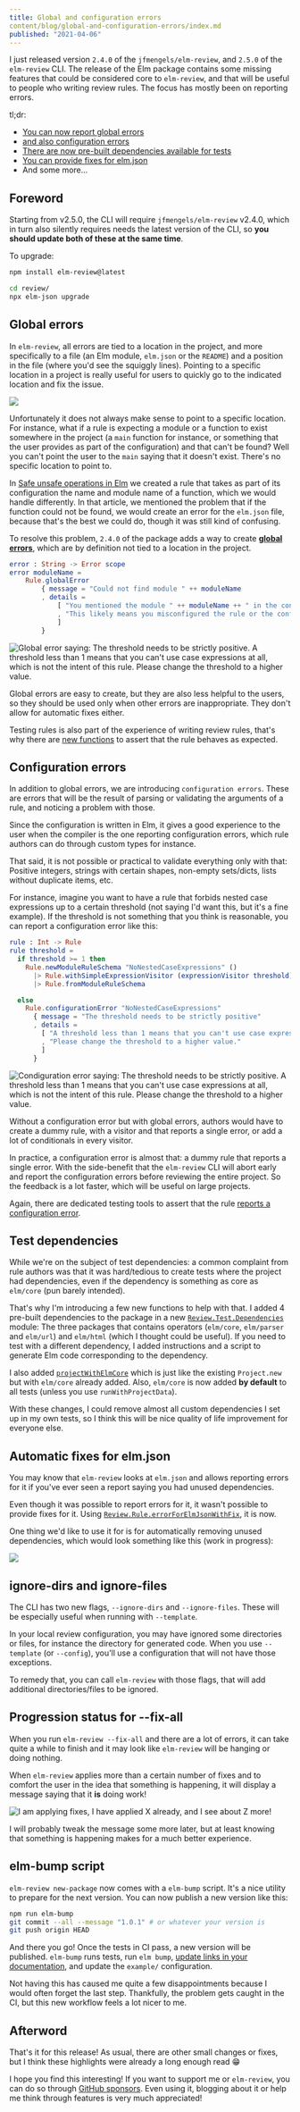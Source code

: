 ```yaml
---
title: Global and configuration errors
content/blog/global-and-configuration-errors/index.md
published: "2021-04-06"
---
```


I just released version `2.4.0` of the `jfmengels/elm-review`, and `2.5.0` of the `elm-review` CLI. The release of the Elm package contains some missing features that could be considered core to `elm-review`, and that will be useful to people who writing review rules. The focus has mostly been on reporting errors.

tl;dr:
- [You can now report global errors](#global-errors)
- [and also configuration errors](#configuration-errors)
- [There are now pre-built dependencies available for tests](#test-dependencies)
- [You can provide fixes for elm.json](#automatic-fixes-for-elmjson)
- And some more...

## Foreword

Starting from v2.5.0, the CLI will require `jfmengels/elm-review` v2.4.0, which in turn also silently requires needs the latest version of the CLI, so **you should update both of these at the same time**.

To upgrade:
```bash
npm install elm-review@latest

cd review/
npx elm-json upgrade
```

## Global errors

In `elm-review`, all errors are tied to a location in the project, and more specifically to a file (an Elm module, `elm.json` or the `README`) and a position in the file (where you'd see the squiggly lines). Pointing to a specific location in a project is really useful for users to quickly go to the indicated location and fix the issue.

![](regular-error.png)

Unfortunately it does not always make sense to point to a specific location. For instance, what if a rule is expecting a module or a function to exist somewhere in the project (a `main` function for instance, or something that the user provides as part of the configuration) and that can't be found? Well you can't point the user to the `main` saying that it doesn't exist. There's no specific location to point to.

In [Safe unsafe operations in Elm](/safe-unsafe-operations-in-elm#making-sure-the-target-function-exists) we created a rule that takes as part of its configuration the name and module name of a function, which we would handle differently. In that article, we mentioned the problem that if the function could not be found, we would create an error for the `elm.json` file, because that's the best we could do, though it was still kind of confusing.

To resolve this problem, `2.4.0` of the package adds a way to create [**global errors**](https://package.elm-lang.org/packages/jfmengels/elm-review/latest/Review-Rule#globalError), which are by definition not tied to a location in the project.

```elm
error : String -> Error scope
error moduleName =
    Rule.globalError
        { message = "Could not find module " ++ moduleName
        , details =
            [ "You mentioned the module " ++ moduleName ++ " in the configuration of this rule, but I could not find it."
            , "This likely means you misconfigured the rule or the configuration has become out of date with recent changes in your project."
            ]
        }
```

![Global error saying: The threshold needs to be strictly positive. A threshold less than 1 means that you can't use case expressions at all, which is not the intent of this rule. Please change the threshold to a higher value.](global-error.png)



Global errors are easy to create, but they are also less helpful to the users, so they should be used only when other errors are inappropriate. They don't allow for automatic fixes either.

Testing rules is also part of the experience of writing review rules, that's why there are [new functions](https://package.elm-lang.org/packages/jfmengels/elm-review/latest/Review-Test#expectGlobalErrors) to assert that the rule behaves as expected.

## Configuration errors

In addition to global errors, we are introducing `configuration errors`. These are errors that will be the result of parsing or validating the arguments of a rule, and noticing a problem with those.

Since the configuration is written in Elm, it gives a good experience to the user when the compiler is the one reporting configuration errors, which rule authors can do through custom types for instance.

That said, it is not possible or practical to validate everything only with that: Positive integers, strings with certain shapes, non-empty sets/dicts, lists without duplicate items, etc.

For instance, imagine you want to have a rule that forbids nested case expressions up to a certain threshold (not saying I'd want this, but it's a fine example). If the threshold is not something that you think is reasonable, you can report a configuration error like this:

```elm
rule : Int -> Rule
rule threshold =
  if threshold >= 1 then
    Rule.newModuleRuleSchema "NoNestedCaseExpressions" ()
      |> Rule.withSimpleExpressionVisitor (expressionVisitor threshold)
      |> Rule.fromModuleRuleSchema

  else
    Rule.configurationError "NoNestedCaseExpressions"
      { message = "The threshold needs to be strictly positive"
      , details =
        [ "A threshold less than 1 means that you can't use case expressions at all, which is not the intent of this rule."
        , "Please change the threshold to a higher value."
        ]
      }
```

![Condiguration error saying: The threshold needs to be strictly positive. A threshold less than 1 means that you can't use case expressions at all, which is not the intent of this rule. Please change the threshold to a higher value.](configuration-error.png)


Without a configuration error but with global errors, authors would have to create a dummy rule, with a visitor and that reports a single error, or add a lot of conditionals in every visitor.

In practice, a configuration error is almost that: a dummy rule that reports a single error. With the side-benefit that the `elm-review` CLI will abort early and report the configuration errors before reviewing the entire project. So the feedback is a lot faster, which will be useful on large projects.

Again, there are dedicated testing tools to assert that the rule [reports a configuration error](https://package.elm-lang.org/packages/jfmengels/elm-review/latest/Review-Test#expectGlobalErrors).

## Test dependencies

While we're on the subject of test dependencies: a common complaint from rule authors was that it was hard/tedious to create tests where the project had dependencies, even if the dependency is something as core as `elm/core` (pun barely intended).

That's why I'm introducing a few new functions to help with that. I added 4 pre-built dependencies to the package in a new [`Review.Test.Dependencies`](https://package.elm-lang.org/packages/jfmengels/elm-review/latest/Review-Test-Dependencies) module: The three packages that contains operators (`elm/core`, `elm/parser` and `elm/url`) and `elm/html` (which I thought could be useful). If you need to test with a different dependency, I added instructions and a script to generate Elm code corresponding to the dependency.

I also added [`projectWithElmCore`](https://package.elm-lang.org/packages/jfmengels/elm-review/latest/Review-Test-Dependencies#projectWithElmCore) which is just like the existing `Project.new` but with `elm/core` already added. Also, `elm/core` is now added **by default** to all tests (unless you use `runWithProjectData`).

With these changes, I could remove almost all custom dependencies I set up in my own tests, so I think this will be nice quality of life improvement for everyone else.

## Automatic fixes for elm.json

You may know that `elm-review` looks at `elm.json` and allows reporting errors for it if you've ever seen a report saying you had unused dependencies.

Even though it was possible to report errors for it, it wasn't possible to provide fixes for it. Using [`Review.Rule.errorForElmJsonWithFix`](https://package.elm-lang.org/packages/jfmengels/elm-review/latest/Review-Rule#errorForElmJsonWithFix), it is now.

One thing we'd like to use it for is for automatically removing unused dependencies, which would look something like this (work in progress):

![](unused-dependency-fix.png)

## ignore-dirs and ignore-files

The CLI has two new flags, `--ignore-dirs` and `--ignore-files`. These will be especially useful when running with `--template`.

In your local review configuration, you may have ignored some directories or files, for instance the directory for generated code. When you use `--template` (or `--config`), you'll use a configuration that will not have those exceptions.

To remedy that, you can call `elm-review` with those flags, that will add additional directories/files to be ignored.

## Progression status for --fix-all

When you run `elm-review --fix-all` and there are a lot of errors, it can take quite a while to finish and it may look like `elm-review` will be hanging or doing nothing.

When `elm-review` applies more than a certain number of fixes and to comfort the user in the idea that something is happening, it will display a message saying that it **is** doing work!

![I am applying fixes, I have applied X already, and I see about Z more!](progress-bar.gif)

I will probably tweak the message some more later, but at least knowing that something is happening makes for a much better experience.

## elm-bump script

`elm-review new-package` now comes with a `elm-bump` script. It's a nice utility to prepare for the next version. You can now publish a new version like this:

```bash
npm run elm-bump
git commit --all --message "1.0.1" # or whatever your version is
git push origin HEAD
```

And there you go! Once the tests in CI pass, a new version will be published. `elm-bump` runs tests, run `elm bump`, [update links in your documentation](https://package.elm-lang.org/packages/jfmengels/elm-review-documentation/latest/Documentation-ReadmeLinksPointToCurrentVersion), and update the `example/` configuration.

Not having this has caused me quite a few disappointments because I would often forget the last step. Thankfully, the problem gets caught in the CI, but this new workflow feels a lot nicer to me.

## Afterword

That's it for this release! As usual, there are other small changes or fixes, but I think these highlights were already a long enough read 😁

I hope you find this interesting! If you want to support me or `elm-review`, you can do so through [GitHub sponsors](https://github.com/sponsors/jfmengels/). Even using it, blogging about it or help me think through features is very much appreciated!